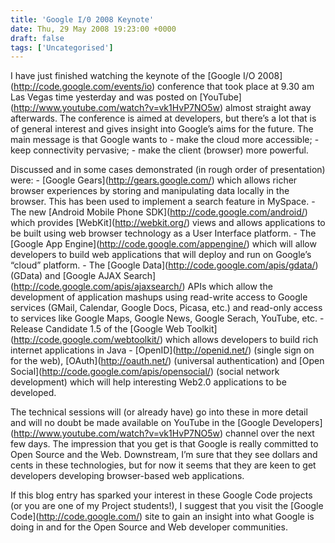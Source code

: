 ```yaml
---
title: 'Google I/0 2008 Keynote'
date: Thu, 29 May 2008 19:23:00 +0000
draft: false
tags: ['Uncategorised']
---
```


I have just finished watching the keynote of the \[Google I/O 2008\](http://code.google.com/events/io) conference that took place at 9.30 am Las Vegas time yesterday and was posted on \[YouTube\](http://www.youtube.com/watch?v=vk1HvP7NO5w) almost straight away afterwards. The conference is aimed at developers, but there’s a lot that is of general interest and gives insight into Google’s aims for the future. The main message is that Google wants to - make the cloud more accessible; - keep connectivity pervasive; - make the client (browser) more powerful.

Discussed and in some cases demonstrated (in rough order of presentation) were: - \[Google Gears\](http://gears.google.com/) which allows richer browser experiences by storing and manipulating data locally in the browser. This has been used to implement a search feature in MySpace. - The new \[Android Mobile Phone SDK\](http://code.google.com/android/) which provides \[WebKit\](http://webkit.org/) views and allows applications to be built using web browser technology as a User Interface platform. - The \[Google App Engine\](http://code.google.com/appengine/) which will allow developers to build web applications that will deploy and run on Google’s “cloud” platform. - The \[Google Data\](http://code.google.com/apis/gdata/) (GData) and \[Google AJAX Search\](http://code.google.com/apis/ajaxsearch/) APIs which allow the development of application mashups using read-write access to Google services (GMail, Calendar, Google Docs, Picasa, etc.) and read-only access to services like Google Maps, Google News, Google Serach, YouTube, etc. - Release Candidate 1.5 of the \[Google Web Toolkit\](http://code.google.com/webtoolkit/) which allows developers to build rich internet applications in Java - \[OpenID\](http://openid.net/) (single sign on for the web), \[OAuth\](http://oauth.net/) (universal authentication) and \[Open Social\](http://code.google.com/apis/opensocial/) (social network development) which will help interesting Web2.0 applications to be developed.

The technical sessions will (or already have) go into these in more detail and will no doubt be made available on YouTube in the \[Google Developers\](http://www.youtube.com/watch?v=vk1HvP7NO5w) channel over the next few days. The impression that you get is that Google is really committed to Open Source and the Web. Downstream, I’m sure that they see dollars and cents in these technologies, but for now it seems that they are keen to get developers developing browser-based web applications.

If this blog entry has sparked your interest in these Google Code projects (or you are one of my Project students!), I suggest that you visit the \[Google Code\](http://code.google.com/) site to gain an insight into what Google is doing in and for the Open Source and Web developer communities.